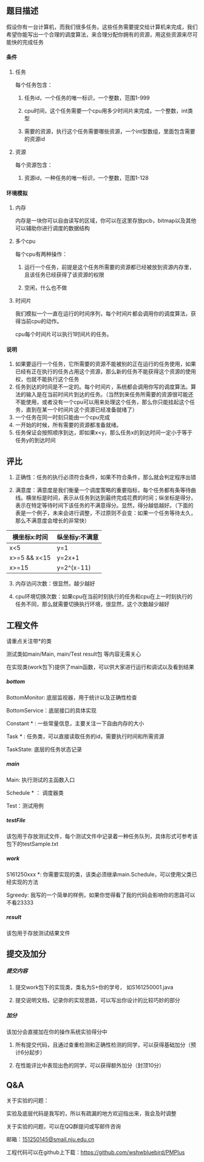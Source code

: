 ## 题目描述

假设你有一台计算机，而我们很多任务。这些任务需要提交给计算机来完成，我们希望你能写出一个合理的调度算法，来合理分配你拥有的资源，用这些资源来尽可能快的完成任务

#### 条件

1. 任务

   每个任务包含：

   1. 任务id，一个任务的唯一标识，一个整数，范围1-999

   2. cpu时间，这个任务需要一个cpu用多少时间片来完成，一个整数，int类型

   3. 需要的资源，执行这个任务需要哪些资源，一个int型数组，里面包含需要的资源id

2. 资源

   每个资源包含：

   1. 资源id，一种任务的唯一标识，一个整数，范围1-128

#### 环境模拟

1. 内存

   内存是一块你可以自由读写的区域，你可以在这里存放pcb，bitmap以及其他可以辅助你进行调度的数据结构

2. 多个cpu

   每个cpu有两种操作：

   1. 运行一个任务，前提是这个任务所需要的资源都已经被放到资源内存里，且该任务已经获得了该资源的权限

   2. 空闲，什么也不做

3. 时间片

   我们模拟一个一直在运行的时间序列，每个时间片都会调用你的调度算法，获得当前cpu的动作。

   cpu每个时间片可以执行1时间片的任务。

#### 说明

1. 如果要运行一个任务，它所需要的资源不能被别的正在运行的任务使用，如果已经有正在执行的任务占用这个资源，那么新的任务不能获得这个资源的使用权，也就不能执行这个任务
2. 任务到达的时间是不一定的。每个时间片，系统都会调用你写的调度算法。算法的输入是在当前时间片到达的任务。（当然到来任务所需要的资源很可能还不能使用，或者没有一个cpu可以用来处理这个任务，那么你只能挂起这个任务，直到在某一个时间片这个资源已经准备就绪了）
3. 一个任务在同一时刻只能由一个cpu完成
4. 一开始的时候，所有需要的资源都准备就绪。
5. 任务保证会按照顺序到达，即如果x<y，那么任务x的到达时间一定小于等于任务y的到达时间

## 评比

1. 正确性：任务的执行必须符合条件，如果不符合条件，那么就会判定程序出错

2. 满意度：满意度是我们衡量一个调度策略的重要指标，每个任务都有条等待曲线。横坐标是时间，表示从任务到达到最终完成花费的时间；纵坐标是得分，表示在特定等待时间下该任务的不满意得分。显然，得分越低越好。（下面的表是一个例子，未来会进行调整，不过原则不会变：如果一个任务等待太久，那么不满意度会增长的非常快）

| 横坐标x:时间 | 纵坐标y:不满意 |
| --- | --- |
| x<5 | y=1 |
| x>=5 && x<15 | y=2x+1 |
| x>=15 | y=2^(x-11) |

3. 内存访问次数：很显然，越少越好

4. cpu环境切换次数：如果cpu在当前时刻执行的任务和cpu在上一时刻执行的任务不同，那么就需要切换执行环境，很显然，这个次数越少越好

## 工程文件

请重点关注带*的类

测试类如main/Main, main/Test    result包 等内容无需关心

在实现类(work包下)提供了main函数，可以供大家进行运行和调试以及看到结果

#####  bottom

BottomMonitor:  底层监视器，用于统计以及正确性检查

BottomService：底层接口的具体实现

Constant * : 一些常量信息，主要关注一下自由内存的大小

Task * : 任务类，可以直接读取任务的id，需要执行时间和所需资源

TaskState: 底层的任务状态记录

#####  main

Main: 执行测试的主函数入口

Schedule * ： 调度器类

Test：测试用例

#####  testFile

该包用于存放测试文件，每个测试文件中记录着一种任务队列，具体形式可参考该包下的testSample.txt

#####  work

S161250xxx *: 你需要实现的类，该类必须继承main.Schedule，可以使用父类已经实现的方法

Sgreedy:  我写的一个简单的样例，如果你觉得看了我的代码会影响你的思路可以不看23333

#####  result

该包用于存放测试结果文件



## 提交及加分

##### 提交内容

1. 提交work包下的实现类，类名为S+你的学号， 如S161250001.java

2. 提交说明文档，记录你的实现思路，可以写出你设计的比较巧妙的部分

##### 加分

该加分会直接加在你的操作系统实验得分中

1. 所有提交代码，且通过查重检测和正确性检测的同学，可以获得基础加分（预计6分起步）

2. 在性能评比中表现出色的同学，可以获得额外加分（封顶10分）

## Q&A

关于实验的问题：

实验及底层代码是我写的，所以有疏漏的地方欢迎指出来，我会及时调整

关于实验的问题，可以在QQ群提问或写邮件咨询

邮箱：151250145@smail.nju.edu.cn

工程代码可以在github上下载：https://github.com/wshwbluebird/PMPlus
